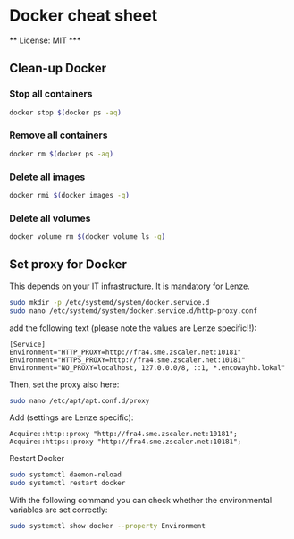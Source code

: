 # Docker cheat sheet
** License: MIT ***

## Clean-up Docker
### Stop all containers
```sh
docker stop $(docker ps -aq)
```

### Remove all containers
```sh
docker rm $(docker ps -aq)
```

### Delete all images
```sh
docker rmi $(docker images -q)
```

### Delete all volumes
```sh
docker volume rm $(docker volume ls -q)
```

## Set proxy for Docker 
This depends on your IT infrastructure. It is mandatory for Lenze.

```sh
sudo mkdir -p /etc/systemd/system/docker.service.d
sudo nano /etc/systemd/system/docker.service.d/http-proxy.conf
```
add the following text (please note the values are Lenze specific!!):
```
[Service]
Environment="HTTP_PROXY=http://fra4.sme.zscaler.net:10181"
Environment="HTTPS_PROXY=http://fra4.sme.zscaler.net:10181"
Environment="NO_PROXY=localhost, 127.0.0.0/8, ::1, *.encowayhb.lokal"
```

Then, set the proxy also here:
```sh
sudo nano /etc/apt/apt.conf.d/proxy
```
Add (settings are Lenze specific): 
```
Acquire::http::proxy "http://fra4.sme.zscaler.net:10181";
Acquire::https::proxy "http://fra4.sme.zscaler.net:10181";
```

Restart Docker
```sh
sudo systemctl daemon-reload
sudo systemctl restart docker
```

With the following command you can check whether the environmental variables are set correctly:
```sh
sudo systemctl show docker --property Environment
```


